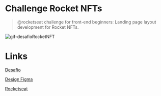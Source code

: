 # Challenge Rocket NFTs
> @rocketseat challenge for front-end beginners: Landing page layout development for Rocket NFTs.

![gif-desafioRocketNFT](https://user-images.githubusercontent.com/105434742/178093893-143f5b0e-1176-4bc3-93c7-2b0d84073d0f.gif)


# Links
<a href="https://app.rocketseat.com.br/discover/challenges/rocket-nfts">Desafio</a>

<a href="https://www.figma.com/file/VDRCPVEywzdweh8BGnu0M5/Rocket-NFTs/duplicate">Design Figma</a>

<a href="https://rocketseat.com.br">Rocketseat</a>
